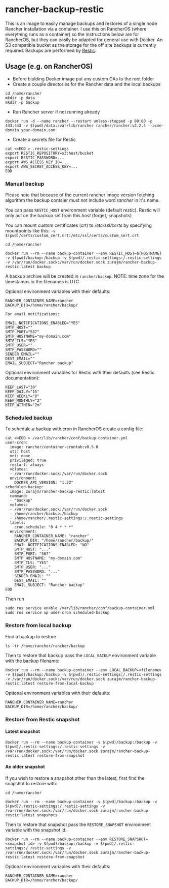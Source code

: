 # rancher-backup-restic

This is an image to easily manage backups and restores of a single node Rancher installation via a container. I use this on RancherOS (where everything runs as a container) so the instructions below are for RancherOS, but they can easily be adapted for general use with Docker. An S3 compatible bucket as the storage for the off site backups is currently required. Backups are performed by [Restic](https://restic.net/).

## Usage (e.g. on RancherOS)

- Before biulding Docker image put any custom CAs to the root folder
- Create a couple directories for the Rancher data and the local backups

```
cd /home/rancher
mkdir -p data
mkdir -p backup
```

- Run Rancher server if not running already

```
docker run -d --name rancher --restart unless-stopped -p 80:80 -p 443:443 -v $(pwd)/data:/var/lib/rancher rancher/rancher:v2.2.4 --acme-domain your-domain.com
```

- Create a secrets file for Restic

```
cat <<EOD > .restic-settings
export RESTIC_REPOSITORY=s3:host/bucket
export RESTIC_PASSWORD=...
export AWS_ACCESS_KEY_ID=...
export AWS_SECRET_ACCESS_KEY=...
EOD
```

### Manual backup
Please note that because of the current rancher image version fetching algorithm the backup contaier must not include word *rancher* in it's name.

You can pass `RESTIC_HOST` environment variable (default *restic*). Restic will only act on the backup set from this *host* (forget, snapshots)

You can mount custom certificates (crt) to */etc/ssl/certs* by specifying mountpoints like this:
`-v $(pwd)/certs/custom_cert.crt:/etc/ssl/certs/custom_sert.crt`
```
cd /home/rancher

docker run --rm --name backup-container --env RESTIC_HOST=${HOSTNAME} -v $(pwd)/backup:/backup -v $(pwd)/.restic-settings:/.restic-settings -v /var/run/docker.sock:/var/run/docker.sock zurajm/rancher-backup-restic:latest backup
```

A backup archive will be created in `rancher/backup`. NOTE: time zone for the timestamps in the filenames is UTC.

Optional environment variables with their defaults:

```
RANCHER_CONTAINER_NAME=rancher
BACKUP_DIR=/home/rancher/backup/

For email notifications:

EMAIL_NOTIFICATIONS_ENABLED="YES"
SMTP_HOST=""
SMTP_PORT="587"
SMTP_HOSTNAME="my-domain.com"
SMTP_TLS="YES"
SMTP_USER=""
SMTP_PASSWORD=""
SENDER_EMAIL=""
DEST_EMAIL=""
EMAIL_SUBJECT="Rancher backup"
```

Optional environment variables for Restic with their defaults (see Restic documentation):

```
KEEP_LAST="30"
KEEP_DAILY="15"
KEEP_WEEKLY="8"
KEEP_MONTHLY="2"
KEEP_WITHIN="2m"
```

### Scheduled backup

To schedule a backup with cron in RancherOS create a config file:

```
cat <<EOD > /var/lib/rancher/conf/backup-container.yml
user-cron:
  image: rancher/container-crontab:v0.5.0
  uts: host
  net: none
  privileged: true
  restart: always
  volumes:
  - /var/run/docker.sock:/var/run/docker.sock
  environment:
    DOCKER_API_VERSION: "1.22"
scheduled-backup:
  image: zurajm/rancher-backup-restic:latest
  command:
  - "backup"
  volumes:
  - /var/run/docker.sock:/var/run/docker.sock
  - /home/rancher/backup:/backup
  - /home/rancher/.restic-settings:/.restic-settings
  labels:
    cron.schedule: "0 4 * * *"
  environment:
    RANCHER_CONTAINER_NAME: "rancher"
    BACKUP_DIR: "/home/rancher/backup/"
    EMAIL_NOTIFICATIONS_ENABLED: "NO"
    SMTP_HOST: "..."
    SMTP_PORT: "587"
    SMTP_HOSTNAME: "my-domain.com"
    SMTP_TLS: "YES"
    SMTP_USER: "..."
    SMTP_PASSWORD: "..."
    SENDER_EMAIL: ""
    DEST_EMAIL: ""
    EMAIL_SUBJECT: "Rancher backup"
EOD
```

Then run

```
sudo ros service enable /var/lib/rancher/conf/backup-container.yml
sudo ros service up user-cron scheduled-backup
```

### Restore from local backup

Find a backup to restore

```
ls -tr /home/rancher/rancher/backup
```

Then to restore that backup pass the `LOCAL_BACKUP` environment variable with the backup filename:

```
docker run --rm --name backup-container --env LOCAL_BACKUP=<filename> -v $(pwd)/backup:/backup -v $(pwd)/.restic-settings:/.restic-settings -v /var/run/docker.sock:/var/run/docker.sock zurajm/rancher-backup-restic:latest restore-from-local-backup
```

Optional environment variables with their defaults:

```
RANCHER_CONTAINER_NAME=rancher
BACKUP_DIR=/home/rancher/backup/
```


### Restore from Restic snapshot

#### Latest snapshot

```
docker run --rm --name backup-container -v $(pwd)/backup:/backup -v $(pwd)/.restic-settings:/.restic-settings -v /var/run/docker.sock:/var/run/docker.sock zurajm/rancher-backup-restic:latest restore-from-snapshot
```

#### An older snapshot

If you wish to restore a snapshot other than the latest, first find the snapshot to restore with:

```
cd /home/rancher

docker run --rm --name backup-container -v $(pwd)/backup:/backup -v $(pwd)/.restic-settings:/.restic-settings -v /var/run/docker.sock:/var/run/docker.sock zurajm/rancher-backup-restic:latest snapshots
```

Then to restore that snapshot pass the `RESTORE_SNAPSHOT` environment variable with the snapshot id:

```
docker run --rm --name backup-container --env RESTORE_SNAPSHOT=<snapshot id> -v $(pwd)/backup:/backup -v $(pwd)/.restic-settings:/.restic-settings -v /var/run/docker.sock:/var/run/docker.sock zurajm/rancher-backup-restic:latest restore-from-snapshot
```

Optional environment variables with their defaults:

```
RANCHER_CONTAINER_NAME=rancher
BACKUP_DIR=/home/rancher/backup/
```

